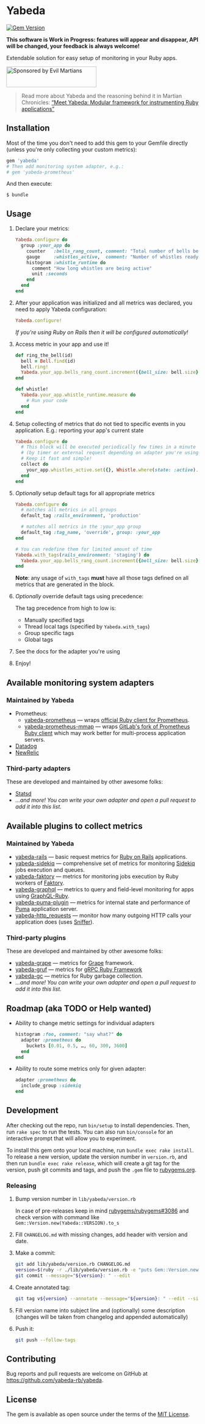# Yabeda

[![Gem Version](https://badge.fury.io/rb/yabeda.svg)](https://rubygems.org/gems/yabeda)

**This software is Work in Progress: features will appear and disappear, API will be changed, your feedback is always welcome!**

Extendable solution for easy setup of monitoring in your Ruby apps.

<a href="https://evilmartians.com/?utm_source=yabeda&utm_campaign=project_page">
<img src="https://evilmartians.com/badges/sponsored-by-evil-martians.svg" alt="Sponsored by Evil Martians" width="236" height="54">
</a>

> Read more about Yabeda and the reasoning behind it in Martian Chronicles: [“Meet Yabeda: Modular framework for instrumenting Ruby applications”](https://evilmartians.com/chronicles/meet-yabeda-modular-framework-for-instrumenting-ruby-applications)

## Installation

Most of the time you don't need to add this gem to your Gemfile directly (unless you're only collecting your custom metrics):

```ruby
gem 'yabeda'
# Then add monitoring system adapter, e.g.:
# gem 'yabeda-prometheus'
```

And then execute:

    $ bundle

## Usage

 1. Declare your metrics:

    ```ruby
    Yabeda.configure do
      group :your_app do
        counter   :bells_rang_count, comment: "Total number of bells being rang", tags: %i[bell_size]
        gauge     :whistles_active,  comment: "Number of whistles ready to whistle"
        histogram :whistle_runtime do
          comment "How long whistles are being active"
          unit :seconds
        end
      end
    end
    ```

 2. After your application was initialized and all metrics was declared, you need to apply Yabeda configuration:

    ```ruby
    Yabeda.configure!
    ```

    _If you're using Ruby on Rails then it will be configured automatically!_

 3. Access metric in your app and use it!

    ```ruby
    def ring_the_bell(id)
      bell = Bell.find(id)
      bell.ring!
      Yabeda.your_app.bells_rang_count.increment({bell_size: bell.size}, by: 1)
    end

    def whistle!
      Yabeda.your_app.whistle_runtime.measure do
        # Run your code
      end
    end
    ```

 4. Setup collecting of metrics that do not tied to specific events in you application. E.g.: reporting your app's current state
    ```ruby
    Yabeda.configure do
      # This block will be executed periodically few times in a minute
      # (by timer or external request depending on adapter you're using)
      # Keep it fast and simple!
      collect do
        your_app.whistles_active.set({}, Whistle.where(state: :active).count)
      end
    end
    ```

  5. _Optionally_ setup default tags for all appropriate metrics
     ```ruby
     Yabeda.configure do
       # matches all metrics in all groups
       default_tag :rails_environment, 'production'

       # matches all metrics in the :your_app group
       default_tag :tag_name, 'override', group: :your_app
     end

     # You can redefine them for limited amount of time
     Yabeda.with_tags(rails_environment: 'staging') do
       Yabeda.your_app.bells_rang_count.increment({bell_size: bell.size}, by: 1)
     end
     ```

     **Note**: any usage of `with_tags` **must** have all those tags defined on all metrics that are generated in the block.

  6. _Optionally_ override default tags using precedence:

     The tag precedence from high to low is:

     * Manually specified tags
     * Thread local tags (specified by `Yabeda.with_tags`)
     * Group specific tags
     * Global tags

  7. See the docs for the adapter you're using
  8. Enjoy!

## Available monitoring system adapters

### Maintained by Yabeda

 - Prometheus:
   - [yabeda-prometheus](https://github.com/yabeda-rb/yabeda-prometheus) — wraps [official Ruby client for Prometheus](https://github.com/prometheus/client_ruby).
   - [yabeda-prometheus-mmap](https://github.com/yabeda-rb/yabeda-prometheus-mmap) — wraps [GitLab's fork of Prometheus Ruby client](https://gitlab.com/gitlab-org/prometheus-client-mmap) which may work better for multi-process application servers.
 - [Datadog](https://github.com/yabeda-rb/yabeda-datadog)
 - [NewRelic](https://github.com/yabeda-rb/yabeda-newrelic)

### Third-party adapters

These are developed and maintained by other awesome folks:

 - [Statsd](https://github.com/asusikov/yabeda-statsd)
 - _…and more! You can write your own adapter and open a pull request to add it into this list._

## Available plugins to collect metrics

### Maintained by Yabeda

 - [yabeda-rails] — basic request metrics for [Ruby on Rails](https://rubyonrails.org/) applications.
 - [yabeda-sidekiq] — comprehensive set of metrics for monitoring [Sidekiq](https://sidekiq.org/) jobs execution and queues.
 - [yabeda-faktory] — metrics for monitoring jobs execution by Ruby workers of [Faktory](https://contribsys.com/faktory/).
 - [yabeda-graphql] — metrics to query and field-level monitoring for apps using [GraphQL-Ruby](https://graphql-ruby.org/).
 - [yabeda-puma-plugin] — metrics for internal state and performance of [Puma](https://puma.io/) application server.
 - [yabeda-http_requests] — monitor how many outgoing HTTP calls your application does (uses [Sniffer](https://github.com/aderyabin/sniffer)).

### Third-party plugins

These are developed and maintained by other awesome folks:

 - [yabeda-grape](https://github.com/efigence/yabeda-grape) — metrics for [Grape](https://github.com/ruby-grape/grape) framework.
 - [yabeda-gruf](https://github.com/Placewise/yabeda-gruf) — metrics for [gRPC Ruby Framework](https://github.com/bigcommerce/gruf)
 - [yabeda-gc](https://github.com/ianks/yabeda-gc) — metrics for Ruby garbage collection.
 - _…and more! You can write your own adapter and open a pull request to add it into this list._

## Roadmap (aka TODO or Help wanted)

 - Ability to change metric settings for individual adapters

   ```rb
   histogram :foo, comment: "say what?" do
     adapter :prometheus do
       buckets [0.01, 0.5, …, 60, 300, 3600]
     end
   end
   ```

 - Ability to route some metrics only for given adapter:

   ```rb
   adapter :prometheus do
     include_group :sidekiq
   end
   ```



## Development

After checking out the repo, run `bin/setup` to install dependencies. Then, run `rake spec` to run the tests. You can also run `bin/console` for an interactive prompt that will allow you to experiment.

To install this gem onto your local machine, run `bundle exec rake install`. To release a new version, update the version number in `version.rb`, and then run `bundle exec rake release`, which will create a git tag for the version, push git commits and tags, and push the `.gem` file to [rubygems.org](https://rubygems.org).

### Releasing

 1. Bump version number in `lib/yabeda/version.rb`

    In case of pre-releases keep in mind [rubygems/rubygems#3086](https://github.com/rubygems/rubygems/issues/3086) and check version with command like `Gem::Version.new(Yabeda::VERSION).to_s`

 2. Fill `CHANGELOG.md` with missing changes, add header with version and date.

 3. Make a commit:

    ```sh
    git add lib/yabeda/version.rb CHANGELOG.md
    version=$(ruby -r ./lib/yabeda/version.rb -e "puts Gem::Version.new(Yabeda::VERSION)")
    git commit --message="${version}: " --edit
    ```

 3. Create annotated tag:

    ```sh
    git tag v${version} --annotate --message="${version}: " --edit --sign
    ```

 4. Fill version name into subject line and (optionally) some description (changes will be taken from changelog and appended automatically)

 5. Push it:

    ```sh
    git push --follow-tags
    ```

## Contributing

Bug reports and pull requests are welcome on GitHub at https://github.com/yabeda-rb/yabeda.

## License

The gem is available as open source under the terms of the [MIT License](https://opensource.org/licenses/MIT).

[yabeda-rails]: https://github.com/yabeda-rb/yabeda-rails/ "Yabeda plugin for collecting and exporting basic metrics for Rails applications"
[yabeda-sidekiq]: https://github.com/yabeda-rb/yabeda-sidekiq/ "Yabeda plugin for complete monitoring of Sidekiq metrics"
[yabeda-faktory]: https://github.com/yabeda-rb/yabeda-faktory/ "Yabeda plugin for complete monitoring of Faktory Ruby Workers"
[yabeda-graphql]: https://github.com/yabeda-rb/yabeda-graphql/ "Measure and understand how good your GraphQL-Ruby application works"
[yabeda-puma-plugin]: https://github.com/yabeda-rb/yabeda-puma-plugin/ "Collects Puma web-server metrics from puma control application"
[yabeda-http_requests]: https://github.com/yabeda-rb/yabeda-http_requests/ "Builtin metrics to monitor external HTTP requests"
